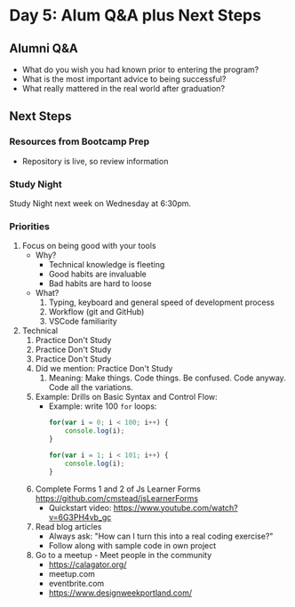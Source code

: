 Day 5: Alum Q&A plus Next Steps
===

## Alumni Q&A

* What do you wish you had known prior to entering the program?
* What is the most important advice to being successful?
* What really mattered in the real world after graduation?

## Next Steps

### Resources from Bootcamp Prep

* Repository is live, so review information

### Study Night

Study Night next week on Wednesday at 6:30pm.

### Priorities

1. Focus on being good with your tools
    * Why?
        * Technical knowledge is fleeting
        * Good habits are invaluable
        * Bad habits are hard to loose
    * What?
        1. Typing, keyboard and general speed of development process
        1. Workflow (git and GitHub)
        1. VSCode familiarity
1. Technical
    1. Practice Don't Study
    1. Practice Don't Study
    1. Practice Don't Study
    1. Did we mention: Practice Don't Study   
        1. Meaning: Make things. Code things. Be confused. Code anyway. Code all the variations.
    1. Example: Drills on Basic Syntax and Control Flow:
        * Example: write 100 `for` loops:
           ```js
           for(var i = 0; i < 100; i++) {
               console.log(i);
           }

           for(var i = 1; i < 101; i++) {
               console.log(i);
           }
           ```
    1. Complete Forms 1 and 2 of Js Learner Forms https://github.com/cmstead/jsLearnerForms
        * Quickstart video: https://www.youtube.com/watch?v=6G3PH4vb_gc
    1. Read blog articles
        * Always ask: "How can I turn this into a real coding exercise?"
        * Follow along with sample code in own project
    1. Go to a meetup - Meet people in the community
        * https://calagator.org/
        * meetup.com
        * eventbrite.com
        * https://www.designweekportland.com/

